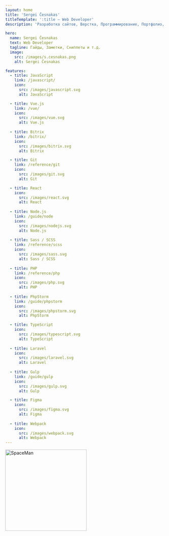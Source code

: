 ```yaml
---
layout: home
title: 'Sergei Česnakas'
titleTemplate: ':title — Web Developer'
description: 'Разработка сайтов, Верстка, Программирование, Портфолио, Языки программирования, Гайды, Заметки, Сниппеты, Инструменты разработчика.'

hero:
  name: Sergei Česnakas
  text: Web Developer
  tagline: Гайды, Заметки, Сниппеты и т.д.
  image:
    src: /images/s.cesnakas.png
    alt: Sergei Česnakas

features:
  - title: JavaScript
    link: /javascript/
    icon:
      src: /images/javascript.svg
      alt: JavaScript

  - title: Vue.js
    link: /vue/
    icon:
      src: /images/vue.svg
      alt: Vue.js
    
  - title: Bitrix
    link: /bitrix/
    icon:
      src: /images/bitrix.svg
      alt: Bitrix

  - title: Git
    link: /reference/git
    icon:
      src: /images/git.svg
      alt: Git

  - title: React
    icon:
      src: /images/react.svg
      alt: React
      
  - title: Node.js
    link: /guide/node
    icon:
      src: /images/nodejs.svg
      alt: Node.js
      
  - title: Sass / SCSS
    link: /reference/scss
    icon:
      src: /images/sass.svg
      alt: Sass / SCSS
      
  - title: PHP
    link: /reference/php
    icon:
      src: /images/php.svg
      alt: PHP
      
  - title: PhpStorm
    link: /guide/phpstorm
    icon:
      src: /images/phpstorm.svg
      alt: PhpStorm

  - title: TypeScript
    icon:
      src: /images/typescript.svg
      alt: TypeScript
      
  - title: Laravel
    icon:
      src: /images/laravel.svg
      alt: Laravel
      
  - title: Gulp
    link: /guide/gulp
    icon:
      src: /images/gulp.svg
      alt: Gulp

  - title: Figma
    icon:
      src: /images/figma.svg
      alt: Figma
      
  - title: Webpack
    icon:
      src: /images/webpack.svg
      alt: Webpack
---
```


<div class="spaceman pt-8">
  <img class="img-md" src="/images/spaceman_01.svg" alt="SpaceMan" width="256" height="256" />
</div>
